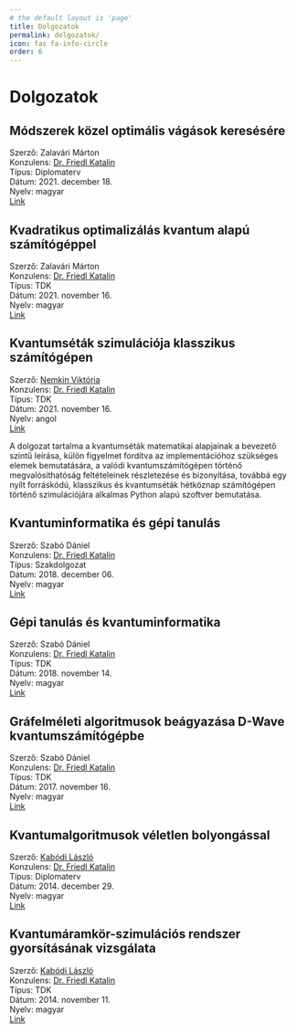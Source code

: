 ```yaml
---
# the default layout is 'page'
title: Dolgozatok
permalink: dolgozatok/
icon: fas fa-info-circle
order: 6
---
```


# Dolgozatok

## Módszerek közel optimális vágások keresésére

Szerző: Zalavári Márton  
Konzulens: [Dr. Friedl Katalin](./kapcsolat#dr-friedl-katalin)  
Típus: Diplomaterv  
Dátum: 2021. december 18.  
Nyelv: magyar  
[Link](https://diplomaterv.vik.bme.hu/hu/Theses/Modszerek-kozel-optimalis-vagasok-keresesere)

## Kvadratikus optimalizálás kvantum alapú számítógéppel

Szerző: Zalavári Márton  
Konzulens: [Dr. Friedl Katalin](./kapcsolat#dr-friedl-katalin)  
Típus: TDK  
Dátum: 2021. november 16.  
Nyelv: magyar  
[Link](https://tdk.bme.hu/VIK/modell1/Kvadratikus-optimalizalas-kvantum-alapu)

## Kvantumséták szimulációja klasszikus számítógépen

Szerző: [Nemkin Viktória](./kapcsolat#nemkin-viktoria)  
Konzulens: [Dr. Friedl Katalin](./kapcsolat#dr-friedl-katalin)  
Típus: TDK  
Dátum: 2021. november 16.  
Nyelv: angol  
[Link](https://tdk.bme.hu/VIK/modell1/Kvantumsetak-szimulacioja-klasszikus)

A dolgozat tartalma a kvantumséták matematikai alapjainak a bevezető szintű leírása, külön figyelmet fordítva az implementációhoz szükséges elemek bemutatására, a valódi kvantumszámítógépen történő megvalósíthatóság feltételeinek részletezése és bizonyítása, továbbá egy nyílt forráskódú, klasszikus és kvantumséták hétköznap számítógépen történő szimulációjára alkalmas Python alapú szoftver bemutatása.

## Kvantuminformatika és gépi tanulás

Szerző: Szabó Dániel  
Konzulens: [Dr. Friedl Katalin](./kapcsolat#dr-friedl-katalin)  
Típus: Szakdolgozat  
Dátum: 2018. december 06.  
Nyelv: magyar  
[Link](https://diplomaterv.vik.bme.hu/hu/Theses/Kvantuminformatika-es-gepi-tanulas)

## Gépi tanulás és kvantuminformatika

Szerző: Szabó Dániel  
Konzulens: [Dr. Friedl Katalin](./kapcsolat#dr-friedl-katalin)  
Típus: TDK  
Dátum: 2018. november 14.  
Nyelv: magyar  
[Link](http://tdk.bme.hu/VIK/Szimu1/Gepi-tanulas-es-kvantuminformatika)

## Gráfelméleti algoritmusok beágyazása D-Wave kvantumszámítógépbe

Szerző: Szabó Dániel  
Konzulens: [Dr. Friedl Katalin](./kapcsolat#dr-friedl-katalin)  
Típus: TDK  
Dátum: 2017. november 16.  
Nyelv: magyar  
[Link](http://tdk.bme.hu/VIK/Szimu/Grafelmeleti-algoritmusok-beagyazasa-DWave)

## Kvantumalgoritmusok véletlen bolyongással

Szerző: [Kabódi László](./kapcsolat#kabódi-lászló)  
Konzulens: [Dr. Friedl Katalin](./kapcsolat#dr-friedl-katalin)  
Típus: Diplomaterv  
Dátum: 2014. december 29.  
Nyelv: magyar  
[Link](https://diplomaterv.vik.bme.hu/hu/Theses/Kvantumalgoritmusok-veletlen-bolyongassal)

## Kvantumáramkör-szimulációs rendszer gyorsításának vizsgálata

Szerző: [Kabódi László](./kapcsolat#kabódi-lászló)  
Konzulens: [Dr. Friedl Katalin](./kapcsolat#dr-friedl-katalin)  
Típus: TDK  
Dátum: 2014. november 11.  
Nyelv: magyar  
[Link](http://tdk.bme.hu/VIK/Szimulacio/Kvantumaramkorszimulacios-rendszer)

